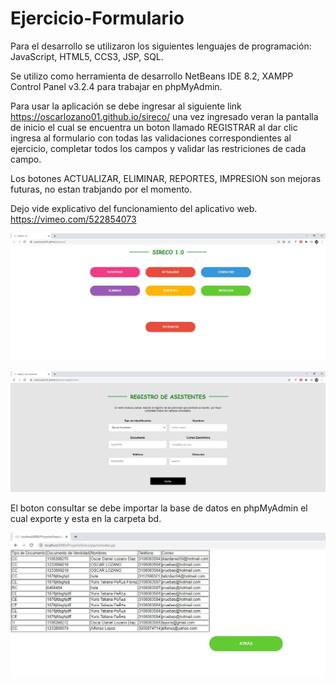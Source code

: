 # Ejercicio-Formulario
Para el desarrollo se utilizaron los siguientes lenguajes de programación: JavaScript, HTML5, CCS3, JSP, SQL.

Se utilizo como herramienta de desarrollo NetBeans IDE 8.2, XAMPP Control Panel v3.2.4 para trabajar en phpMyAdmin.

Para usar la aplicación se debe ingresar al siguiente link https://oscarlozano01.github.io/sireco/ una vez ingresado veran la pantalla de inicio el cual se encuentra un boton llamado REGISTRAR al dar clic ingresa al formulario con todas las validaciones correspondientes al ejercicio, completar todos los campos y validar las restriciones de cada campo.

Los botones ACTUALIZAR, ELIMINAR, REPORTES, IMPRESION son mejoras futuras, no estan trabjando por el momento.

Dejo vide explicativo del funcionamiento del aplicativo web. https://vimeo.com/522854073

![Alt text](/img/pantalla.JPG?raw=true "Optional Title")

![Alt text](/img/formulario.JPG?raw=true "Optional Title")

El boton consultar se debe importar la base de datos en phpMyAdmin el cual exporte y esta en la carpeta bd.

![Alt text](/img/consultar.JPG?raw=true "Optional Title")



